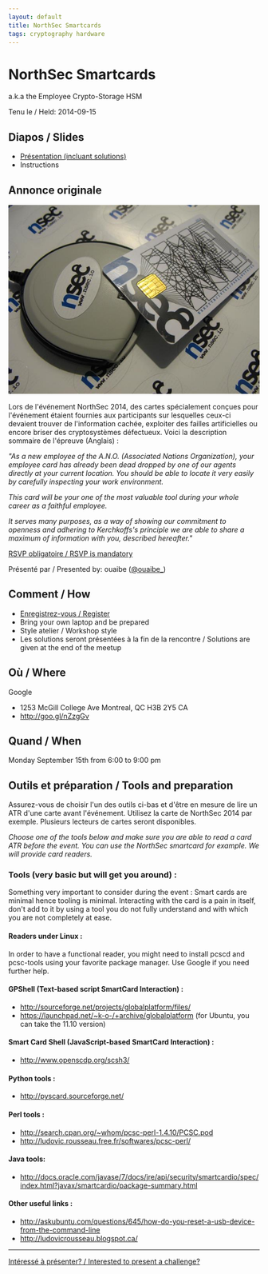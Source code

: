 ```yaml
---
layout: default
title: NorthSec Smartcards
tags: cryptography hardware
---
```


# NorthSec Smartcards

a.k.a the Employee Crypto-Storage HSM

Tenu le / Held: 2014-09-15

## Diapos / Slides

* [Présentation (incluant solutions)](/archives/14-09-nsec-smartcards/)
* Instructions

## Annonce originale

![a NorthSec smartcard](/images/14-09_nsec_smartcards.jpg)

Lors de l'événement NorthSec 2014, des cartes spécialement conçues pour
l'événement étaient fournies aux participants sur lesquelles ceux-ci devaient
trouver de l'information cachée, exploiter des failles artificielles ou encore
briser des cryptosystèmes défectueux. Voici la description sommaire de
l'épreuve (Anglais) :

*"As a new employee of the A.N.O. (Associated Nations Organization), your
employee card has already been dead dropped by one of our agents directly at
your current location. You should be able to locate it very easily by carefully
inspecting your work environment.*

*This card will be your one of the most valuable tool during your whole career
as a faithful employee.*

*It serves many purposes, as a way of showing our commitment to openness and
adhering to Kerchkoffs's principle we are able to share a maximum of
information with you, described hereafter."*

[RSVP obligatoire / RSVP is mandatory](https://www.eventbrite.ca/e/montrehack-septembre-september-northsec-smartcards-tickets-12926039131)

Présenté par / Presented by: ouaibe ([@ouaibe_](https://twitter.com/ouaibe_))

## Comment / How
* [Enregistrez-vous / Register](https://www.eventbrite.ca/e/montrehack-septembre-september-northsec-smartcards-tickets-12926039131)
* Bring your own laptop and be prepared
* Style atelier / Workshop style
* Les solutions seront présentées à la fin de la rencontre / Solutions are given at the end of the meetup

## Où / Where

Google 

* 1253 McGill College Ave Montreal, QC H3B 2Y5 CA
* http://goo.gl/nZzgGv

## Quand / When

Monday September 15th from 6:00 to 9:00 pm

## Outils et préparation / Tools and preparation

Assurez-vous de choisir l'un des outils ci-bas et d'être en mesure de lire un
ATR d'une carte avant l'événement. Utilisez la carte de NorthSec 2014 par
exemple. Plusieurs lecteurs de cartes seront disponibles.

*Choose one of the tools below and make sure you are able to read a card ATR
before the event. You can use the NorthSec smartcard for example. We will
provide card readers.*

### Tools (very basic but will get you around) :

Something very important to consider during the event : Smart cards are minimal
hence tooling is minimal. Interacting with the card is a pain in itself, don't
add to it by using a tool you do not fully understand and with which you are
not completely at ease.

#### Readers under Linux :

In order to have a functional reader, you might need to install pcscd and
pcsc-tools using your favorite package manager. Use Google if you need further
help.

#### GPShell (Text-based script SmartCard Interaction) :

* http://sourceforge.net/projects/globalplatform/files/
* https://launchpad.net/~k-o-/+archive/globalplatform (for Ubuntu, you can take the 11.10 version)

#### Smart Card Shell (JavaScript-based SmartCard Interaction) :

* http://www.openscdp.org/scsh3/

#### Python tools :

* http://pyscard.sourceforge.net/

#### Perl tools :

* http://search.cpan.org/~whom/pcsc-perl-1.4.10/PCSC.pod
* http://ludovic.rousseau.free.fr/softwares/pcsc-perl/

#### Java tools:

* http://docs.oracle.com/javase/7/docs/jre/api/security/smartcardio/spec/index.html?javax/smartcardio/package-summary.html

#### Other useful links :

* http://askubuntu.com/questions/645/how-do-you-reset-a-usb-device-from-the-command-line
* http://ludovicrousseau.blogspot.ca/

<hr/>

[Intéressé à présenter? / Interested to present a challenge?](https://github.com/montrehack/montrehack.github.com/wiki/Present-at-Montrehack)
